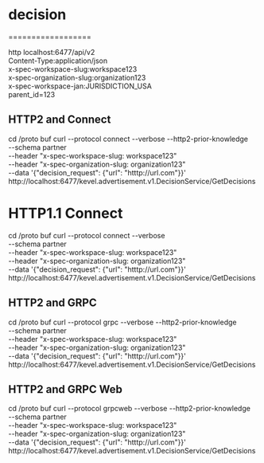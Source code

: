 # decision

==================

http localhost:6477/api/v2 \
Content-Type:application/json \
x-spec-workspace-slug:workspace123 \
x-spec-organization-slug:organization123 \
x-spec-workspace-jan:JURISDICTION_USA \
parent_id=123


## HTTP2 and Connect
cd /proto
buf curl --protocol connect --verbose --http2-prior-knowledge \
--schema partner \
--header "x-spec-workspace-slug: workspace123" \
--header "x-spec-organization-slug: organization123" \
--data '{"decision_request": {"url": "htttp://url.com"}}' \
http://localhost:6477/kevel.advertisement.v1.DecisionService/GetDecisions

# HTTP1.1 Connect
cd /proto
buf curl --protocol connect --verbose \
--schema partner \
--header "x-spec-workspace-slug: workspace123" \
--header "x-spec-organization-slug: organization123" \
--data '{"decision_request": {"url": "htttp://url.com"}}' \
http://localhost:6477/kevel.advertisement.v1.DecisionService/GetDecisions

## HTTP2 and GRPC
cd /proto
buf curl --protocol grpc --verbose --http2-prior-knowledge \
--schema partner \
--header "x-spec-workspace-slug: workspace123" \
--header "x-spec-organization-slug: organization123" \
--data '{"decision_request": {"url": "htttp://url.com"}}' \
http://localhost:6477/kevel.advertisement.v1.DecisionService/GetDecisions

## HTTP2 and GRPC Web
cd /proto
buf curl --protocol grpcweb --verbose --http2-prior-knowledge \
--schema partner \
--header "x-spec-workspace-slug: workspace123" \
--header "x-spec-organization-slug: organization123" \
--data '{"decision_request": {"url": "htttp://url.com"}}' \
http://localhost:6477/kevel.advertisement.v1.DecisionService/GetDecisions
